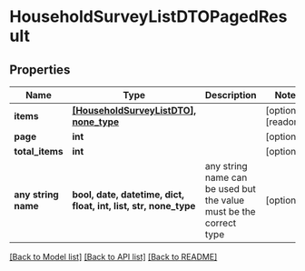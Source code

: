 # HouseholdSurveyListDTOPagedResult


## Properties
Name | Type | Description | Notes
------------ | ------------- | ------------- | -------------
**items** | [**[HouseholdSurveyListDTO], none_type**](HouseholdSurveyListDTO.md) |  | [optional] [readonly] 
**page** | **int** |  | [optional] 
**total_items** | **int** |  | [optional] 
**any string name** | **bool, date, datetime, dict, float, int, list, str, none_type** | any string name can be used but the value must be the correct type | [optional]

[[Back to Model list]](../README.md#documentation-for-models) [[Back to API list]](../README.md#documentation-for-api-endpoints) [[Back to README]](../README.md)


